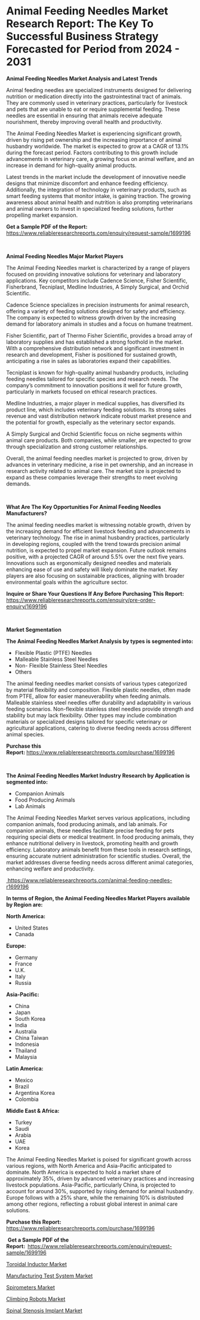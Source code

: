 <p><h1>Animal Feeding Needles Market Research Report: The Key To Successful Business Strategy Forecasted for Period from 2024 - 2031</h1></p><p><strong>Animal Feeding Needles Market Analysis and Latest Trends</strong></p>
<p><p>Animal feeding needles are specialized instruments designed for delivering nutrition or medication directly into the gastrointestinal tract of animals. They are commonly used in veterinary practices, particularly for livestock and pets that are unable to eat or require supplemental feeding. These needles are essential in ensuring that animals receive adequate nourishment, thereby improving overall health and productivity.</p><p>The Animal Feeding Needles Market is experiencing significant growth, driven by rising pet ownership and the increasing importance of animal husbandry worldwide. The market is expected to grow at a CAGR of 13.1% during the forecast period. Factors contributing to this growth include advancements in veterinary care, a growing focus on animal welfare, and an increase in demand for high-quality animal products. </p><p>Latest trends in the market include the development of innovative needle designs that minimize discomfort and enhance feeding efficiency. Additionally, the integration of technology in veterinary products, such as smart feeding systems that monitor intake, is gaining traction. The growing awareness about animal health and nutrition is also prompting veterinarians and animal owners to invest in specialized feeding solutions, further propelling market expansion.</p></p>
<p><strong>Get a Sample PDF of the Report:&nbsp;</strong> <a href="https://www.reliableresearchreports.com/enquiry/request-sample/1699196?utm_campaign=118&utm_medium=2&utm_source=Github&utm_content=ia&utm_term=20102024&utm_id=animal-feeding-needles">https://www.reliableresearchreports.com/enquiry/request-sample/1699196</a></p>
<p>&nbsp;</p>
<p><strong>Animal Feeding Needles Major Market Players</strong></p>
<p><p>The Animal Feeding Needles market is characterized by a range of players focused on providing innovative solutions for veterinary and laboratory applications. Key competitors include Cadence Science, Fisher Scientific, Fisherbrand, Tecniplast, Medline Industries, A Simply Surgical, and Orchid Scientific.</p><p>Cadence Science specializes in precision instruments for animal research, offering a variety of feeding solutions designed for safety and efficiency. The company is expected to witness growth driven by the increasing demand for laboratory animals in studies and a focus on humane treatment.</p><p>Fisher Scientific, part of Thermo Fisher Scientific, provides a broad array of laboratory supplies and has established a strong foothold in the market. With a comprehensive distribution network and significant investment in research and development, Fisher is positioned for sustained growth, anticipating a rise in sales as laboratories expand their capabilities.</p><p>Tecniplast is known for high-quality animal husbandry products, including feeding needles tailored for specific species and research needs. The company’s commitment to innovation positions it well for future growth, particularly in markets focused on ethical research practices.</p><p>Medline Industries, a major player in medical supplies, has diversified its product line, which includes veterinary feeding solutions. Its strong sales revenue and vast distribution network indicate robust market presence and the potential for growth, especially as the veterinary sector expands.</p><p>A Simply Surgical and Orchid Scientific focus on niche segments within animal care products. Both companies, while smaller, are expected to grow through specialization and strong customer relationships.</p><p>Overall, the animal feeding needles market is projected to grow, driven by advances in veterinary medicine, a rise in pet ownership, and an increase in research activity related to animal care. The market size is projected to expand as these companies leverage their strengths to meet evolving demands.</p></p>
<p>&nbsp;</p>
<p><strong>What Are The Key Opportunities For Animal Feeding Needles Manufacturers?</strong></p>
<p><p>The animal feeding needles market is witnessing notable growth, driven by the increasing demand for efficient livestock feeding and advancements in veterinary technology. The rise in animal husbandry practices, particularly in developing regions, coupled with the trend towards precision animal nutrition, is expected to propel market expansion. Future outlook remains positive, with a projected CAGR of around 5.5% over the next five years. Innovations such as ergonomically designed needles and materials enhancing ease of use and safety will likely dominate the market. Key players are also focusing on sustainable practices, aligning with broader environmental goals within the agriculture sector.</p></p>
<p><strong>Inquire or Share Your Questions If Any Before Purchasing This Report:</strong> <a href="https://www.reliableresearchreports.com/enquiry/pre-order-enquiry/1699196?utm_campaign=118&utm_medium=2&utm_source=Github&utm_content=ia&utm_term=20102024&utm_id=animal-feeding-needles">https://www.reliableresearchreports.com/enquiry/pre-order-enquiry/1699196</a></p>
<p>&nbsp;</p>
<p><strong>Market Segmentation</strong></p>
<p><strong>The Animal Feeding Needles Market Analysis by types is segmented into:</strong></p>
<p><ul><li>Flexible Plastic (PTFE) Needles</li><li>Malleable Stainless Steel Needles</li><li>Non- Flexible Stainless Steel Needles</li><li>Others</li></ul></p>
<p><p>The animal feeding needles market consists of various types categorized by material flexibility and composition. Flexible plastic needles, often made from PTFE, allow for easier maneuverability when feeding animals. Malleable stainless steel needles offer durability and adaptability in various feeding scenarios. Non-flexible stainless steel needles provide strength and stability but may lack flexibility. Other types may include combination materials or specialized designs tailored for specific veterinary or agricultural applications, catering to diverse feeding needs across different animal species.</p></p>
<p><strong>Purchase this Report:&nbsp;</strong><a href="https://www.reliableresearchreports.com/purchase/1699196?utm_campaign=118&utm_medium=2&utm_source=Github&utm_content=ia&utm_term=20102024&utm_id=animal-feeding-needles">https://www.reliableresearchreports.com/purchase/1699196</a></p>
<p>&nbsp;</p>
<p><strong>The Animal Feeding Needles Market Industry Research by Application is segmented into:</strong></p>
<p><ul><li>Companion Animals</li><li>Food Producing Animals</li><li>Lab Animals</li></ul></p>
<p><p>The Animal Feeding Needles Market serves various applications, including companion animals, food producing animals, and lab animals. For companion animals, these needles facilitate precise feeding for pets requiring special diets or medical treatment. In food producing animals, they enhance nutritional delivery in livestock, promoting health and growth efficiency. Laboratory animals benefit from these tools in research settings, ensuring accurate nutrient administration for scientific studies. Overall, the market addresses diverse feeding needs across different animal categories, enhancing welfare and productivity.</p></p>
<p><a href="https://www.reliableresearchreports.com/animal-feeding-needles-r1699196?utm_campaign=118&utm_medium=2&utm_source=Github&utm_content=ia&utm_term=20102024&utm_id=animal-feeding-needles">&nbsp;https://www.reliableresearchreports.com/animal-feeding-needles-r1699196</a></p>
<p><strong>In terms of Region, the Animal Feeding Needles Market Players available by Region are:</strong></p>
<p>
    <p> <strong> North America: </strong>
        <ul>
            <li>United States</li>
            <li>Canada</li>
        </ul>
        </p> 
    <p> <strong> Europe: </strong>
        <ul>
            <li>Germany</li>
            <li>France</li>
            <li>U.K.</li>
            <li>Italy</li>
            <li>Russia</li>
        </ul>
        </p> 
    <p> <strong> Asia-Pacific: </strong>
        <ul>
            <li>China</li>
            <li>Japan</li>
            <li>South Korea</li>
            <li>India</li>
            <li>Australia</li>
            <li>China Taiwan</li>
            <li>Indonesia</li>
            <li>Thailand</li>
            <li>Malaysia</li>
        </ul>
        </p> 
    <p> <strong> Latin America: </strong>
        <ul>
            <li>Mexico</li>
            <li>Brazil</li>
            <li>Argentina Korea</li>
            <li>Colombia</li>
        </ul>
        </p> 
    <p> <strong> Middle East & Africa: </strong>
        <ul>
            <li>Turkey</li>
            <li>Saudi</li>
            <li>Arabia</li>
            <li>UAE</li>
            <li>Korea</li>
        </ul>
    </p>
    </p>
<p><p>The Animal Feeding Needles Market is poised for significant growth across various regions, with North America and Asia-Pacific anticipated to dominate. North America is expected to hold a market share of approximately 35%, driven by advanced veterinary practices and increasing livestock populations. Asia-Pacific, particularly China, is projected to account for around 30%, supported by rising demand for animal husbandry. Europe follows with a 25% share, while the remaining 10% is distributed among other regions, reflecting a robust global interest in animal care solutions.</p></p>
<p><strong>Purchase this Report: </strong><a href="https://www.reliableresearchreports.com/purchase/1699196?utm_campaign=118&utm_medium=2&utm_source=Github&utm_content=ia&utm_term=20102024&utm_id=animal-feeding-needles">https://www.reliableresearchreports.com/purchase/1699196</a></p>
<p>&nbsp;<strong>Get a Sample PDF of the Report:&nbsp;&nbsp;</strong><a href="https://www.reliableresearchreports.com/enquiry/request-sample/1699196?utm_campaign=118&utm_medium=2&utm_source=Github&utm_content=ia&utm_term=20102024&utm_id=animal-feeding-needles">https://www.reliableresearchreports.com/enquiry/request-sample/1699196</a></p>
<p><strong></strong></p>
<p><p><a href="https://github.com/knaufethaganye/Market-Research-Report-List-1/blob/main/toroidal-inductor-market.md?utm_campaign=118&utm_medium=2&utm_source=Github&utm_content=ia&utm_term=20102024&utm_id=animal-feeding-needles">Toroidal Inductor Market</a></p><p><a href="https://github.com/leonidmsw5y/Market-Research-Report-List-1/blob/main/manufacturing-test-system-market.md?utm_campaign=118&utm_medium=2&utm_source=Github&utm_content=ia&utm_term=20102024&utm_id=animal-feeding-needles">Manufacturing Test System Market</a></p><p><a href="https://www.linkedin.com/pulse/analyzing-spirometers-market-dynamics-growth-drivers-forecasted-klhoe?utm_campaign=118&utm_medium=2&utm_source=Github&utm_content=ia&utm_term=20102024&utm_id=animal-feeding-needles">Spirometers Market</a></p><p><a href="https://issuu.com/reportprime-2/docs/climbing-robots-market-size-2030.pp_e54bf0fb21be32?utm_campaign=118&utm_medium=2&utm_source=Github&utm_content=ia&utm_term=20102024&utm_id=animal-feeding-needles">Climbing Robots Market</a></p><p><a href="https://www.linkedin.com/pulse/spinal-stenosis-implant-market-outlook-share-analysis-mk7me?utm_campaign=118&utm_medium=2&utm_source=Github&utm_content=ia&utm_term=20102024&utm_id=animal-feeding-needles">Spinal Stenosis Implant Market</a></p></p>
